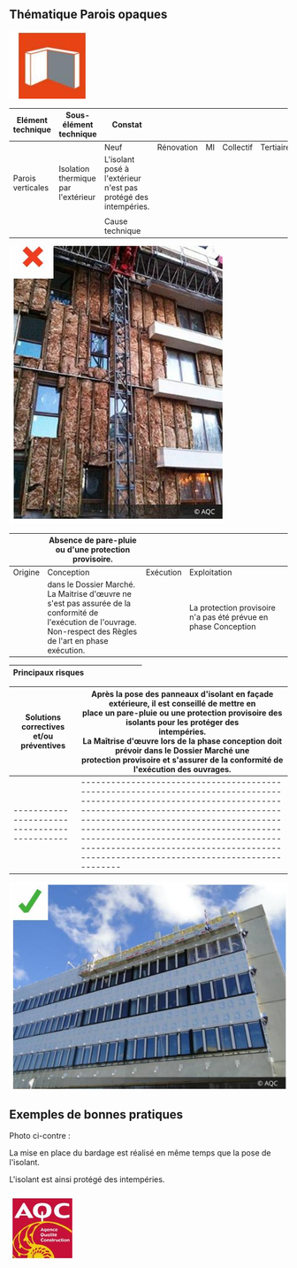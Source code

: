 ## Thématique **Parois opaques**

![](<images/Isolation par l'extérieur - Non qualité/_page_0_Picture_1.jpeg>)

| Elément technique | Sous- élément<br>technique             | Constat                                                         |            |    |           |           |  |
|-------------------|----------------------------------------|-----------------------------------------------------------------|------------|----|-----------|-----------|--|
|                   |                                        | Neuf                                                            | Rénovation | MI | Collectif | Tertiaire |  |
| Parois verticales | Isolation thermique<br>par l'extérieur | L'isolant posé à l'extérieur n'est pas protégé des intempéries. |            |    |           |           |  |
|                   |                                        |                                                                 |            |    |           |           |  |
|                   |                                        | Cause technique                                                 |            |    |           |           |  |

![](<images/Isolation par l'extérieur - Non qualité/_page_0_Picture_3.jpeg>)

|         | Absence de pare-pluie ou d'une protection provisoire.                                                                                                                       |           |                                                                 |
|---------|-----------------------------------------------------------------------------------------------------------------------------------------------------------------------------|-----------|-----------------------------------------------------------------|
| Origine | Conception                                                                                                                                                                  | Exécution | Exploitation                                                    |
|         | dans le Dossier Marché.<br>La Maitrise d'œuvre ne s'est pas assurée de la conformité de<br>l'exécution de l'ouvrage.<br>Non-respect des Règles de l'art en phase exécution. |           | La protection provisoire n'a pas été prévue en phase Conception |

| Principaux risques |  |  |  |  |  |  |  |
|--------------------|--|--|--|--|--|--|--|

| Solutions correctives<br>et/ou préventives | Après la pose des panneaux d'isolant en façade extérieure, il est conseillé de mettre en<br>place un pare-pluie ou une protection provisoire des isolants pour les protéger des<br>intempéries.<br>La Maîtrise d'œuvre lors de la phase conception doit prévoir dans le Dossier Marché une<br>protection provisoire et s'assurer de la conformité de l'exécution des ouvrages. |
|--------------------------------------------|--------------------------------------------------------------------------------------------------------------------------------------------------------------------------------------------------------------------------------------------------------------------------------------------------------------------------------------------------------------------------------|
|--------------------------------------------|--------------------------------------------------------------------------------------------------------------------------------------------------------------------------------------------------------------------------------------------------------------------------------------------------------------------------------------------------------------------------------|

![](<images/Isolation par l'extérieur - Non qualité/_page_0_Picture_7.jpeg>)

## **Exemples de bonnes pratiques**

Photo ci-contre :

La mise en place du bardage est réalisé en même temps que la pose de l'isolant.

L'isolant est ainsi protégé des intempéries.

![](<images/Isolation par l'extérieur - Non qualité/_page_0_Picture_13.jpeg>)